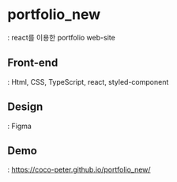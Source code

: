 # portfolio_new

: react를 이용한 portfolio web-site

## Front-end

: Html, CSS, TypeScript, react, styled-component

## Design

: Figma

## Demo

: https://coco-peter.github.io/portfolio_new/
